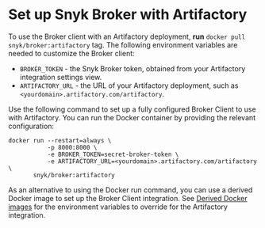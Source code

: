# Set up Snyk Broker with Artifactory

To use the Broker client with an Artifactory deployment, **run** `docker pull snyk/broker:artifactory` tag. The following environment variables are needed to customize the Broker client:

* `BROKER_TOKEN` - the Snyk Broker token, obtained from your Artifactory integration settings view.
* `ARTIFACTORY_URL` - the URL of your Artifactory deployment, such as `<yourdomain>.artifactory.com/artifactory`.

Use the following command to set up a fully configured Broker Client to use with Artifactory. You can run the Docker container by providing the relevant configuration:

```console
docker run --restart=always \
           -p 8000:8000 \
           -e BROKER_TOKEN=secret-broker-token \
           -e ARTIFACTORY_URL=<yourdomain>.artifactory.com/artifactory \
       snyk/broker:artifactory
```

As an alternative to using the Docker run command, you can use a derived Docker image to set up the Broker Client integration. See [Derived Docker images](derived-docker-images-for-broker-client-integrations-and-container-registry-agent.md) for the environment variables to override for the Artifactory integration.
